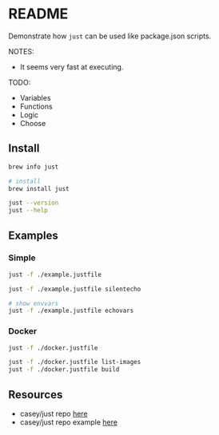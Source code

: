 # README

Demonstrate how `just` can be used like package.json scripts.  

NOTES:

* It seems very fast at executing.  

TODO:

* Variables
* Functions
* Logic
* Choose

## Install

```sh
brew info just

# install
brew install just

just --version  
just --help    
```

## Examples

### Simple

```sh
just -f ./example.justfile

just -f ./example.justfile silentecho  

# show envvars
just -f ./example.justfile echovars           
```

### Docker

```sh
just -f ./docker.justfile

just -f ./docker.justfile list-images
just -f ./docker.justfile build
```

## Resources

* casey/just repo [here](https://github.com/casey/just)  
* casey/just repo example [here](https://github.com/casey/just/blob/master/justfile)  
